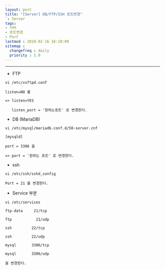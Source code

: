 ```yaml
---
layout: post
title: "[Server] DB/FTP/SSH 포트변경"
`: Server
tags:
- 서버
- 포트변경
- Port
lastmod : 2018-02-16 16:10:00
sitemap :
  changefreq : daily
  priority : 1.0
---
```


***

<!--미리보기-->

- FTP

```
vi /etc/vsftpd.conf

listen=NO 를

=> listen=YES

   listen_port = '원하는포트' 로 변경한다.
```

- DB (MariaDB)

```
vi /etc/mysql/mariadb.conf.d/50-server.cnf

[mysqld]

port = 3306 을

=> port = '원하는 포트' 로 변경한다.
```

- ssh

```
vi /etc/ssh/sshd_config

Port = 21 를 변경한다.
```

- Service 부분

```
vi /etc/services

ftp-data     21/tcp

ftp           21/udp

ssh         22/tcp

ssh         22/udp

mysql       3306/tcp

mysql       3306/udp

을 변경한다.
```